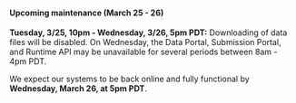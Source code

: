 #### Upcoming maintenance (March 25 - 26)

**Tuesday, 3/25, 10pm - Wednesday, 3/26, 5pm PDT:** Downloading of data files will be disabled. On Wednesday, the Data Portal, Submission Portal, and Runtime API may be unavailable for several periods between 8am - 4pm PDT.

We expect our systems to be back online and fully functional by **Wednesday, March 26, at 5pm PDT**.
